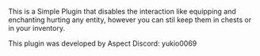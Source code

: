 This is a Simple Plugin that disables the interaction like equipping and enchanting hurting any entity,
however you can stil keep them in chests or in your inventory.

This plugin was developed by Aspect
Discord: yukio0069
